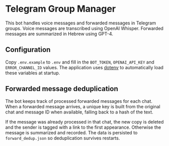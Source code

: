# Telegram Group Manager

This bot handles voice messages and forwarded messages in Telegram groups. Voice messages are transcribed using OpenAI Whisper. Forwarded messages are summarized in Hebrew using GPT-4.

## Configuration

Copy `.env.example` to `.env` and fill in the `BOT_TOKEN`, `OPENAI_API_KEY` and `ERROR_CHANNEL_ID` values. The application uses [dotenv](https://github.com/motdotla/dotenv) to automatically load these variables at startup.

## Forwarded message deduplication

The bot keeps track of processed forwarded messages for each chat. When a forwarded message arrives, a unique key is built from the original chat and message ID when available, falling back to a hash of the text.

If the message was already processed in that chat, the new copy is deleted and the sender is tagged with a link to the first appearance. Otherwise the message is summarized and recorded. The data is persisted to `forward_dedup.json` so deduplication survives restarts.
